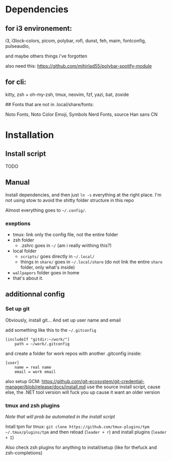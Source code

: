 
# Dependencies

## for i3 environement:

i3, i3lock-colors, picom, polybar, rofi, dunst, feh, maim, fontconfig, pulseaudio,

and maybe others things i've forgotten

also need this:
https://github.com/mihirlad55/polybar-spotify-module

## for cli:

kitty, zsh + oh-my-zsh, tmux, neovim, fzf, yazi, bat, zoxide

## Fonts that are not in .local/share/fonts:

Noto Fonts, Noto Color Emoji, Symbols Nerd Fonts, source Han sans CN


# Installation

## Install script
TODO

## Manual
Install dependencies, and then just `ln -s` everything at the right place. I'm not using stow to avoid the shitty folder structure in this repo

Almost everything goes to `~/.config/`.
### exeptions
- tmux: link only the config file, not the entire folder
- zsh folder
	- .zshrc goes in `~/` (am i really writhing this?)
- local folder
	- `scripts/` goes directly in `~/.local/`
	- things in `share/` goes in `~/.local/share` (do not link the entire `share` folder, only what's inside)
- `wallpapers` folder goes in home
- that's about it.


## additionnal config

### Set up git
Obviously, install git...
And set up user name and email

add something like this to the `~/.gitconfig`
```
[includeIf "gitdir:~/work/"]
    path = ~/work/.gitconfig
```
and create a folder for work repos with another .gitconfig inside:
```
[user]
	name = real name
    email = work email
```

also setup GCM:
https://github.com/git-ecosystem/git-credential-manager/blob/release/docs/install.md
use the source install script, cause else, the .NET tool version will fuck you up cause it want an older version

### tmux and zsh plugins
*Note that will prob be automated in the install script*

Intall tpm for tmux:
`git clone https://github.com/tmux-plugins/tpm ~/.tmux/plugins/tpm`
and then reload (`leader + r`) and install plugins (`leader + I`)

Also check zsh plugins for anything to install/setup (like for thefuck and zsh-completions)
